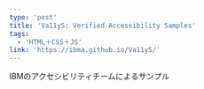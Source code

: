 ```yaml
---
type: 'post'
title: 'Va11yS: Verified Accessibility Samples'
tags:
  - 'HTML＋CSS＋JS'
link: 'https://ibma.github.io/Va11yS/'
---
```

IBMのアクセシビリティチームによるサンプル